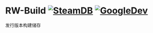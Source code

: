 # RW-Build  [![SteamDB](https://img.shields.io/badge/Build%20By-SteamDB-black?style=flat-square&logo=steam)](https://steamdb.info/app/647960/depots/) [![GoogleDev](https://img.shields.io/badge/Build%20For-Android-3f51b5?style=flat-square&logo=android)]() 
发行版本构建储存
